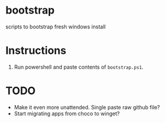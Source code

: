 # bootstrap
scripts to bootstrap fresh windows install

# Instructions
1. Run powershell and paste contents of `bootstrap.ps1`.

# TODO
- Make it even more unattended. Single paste raw github file?
- Start migrating apps from choco to winget?